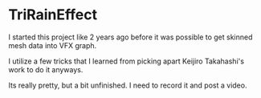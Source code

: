 # TriRainEffect

I started this project like 2 years ago before it was possible to get skinned mesh data into VFX graph. 

I utilize a few tricks that I learned from picking apart Keijiro Takahashi's work to do it anyways.

Its really pretty, but a bit unfinished. I need to record it and post a video.
